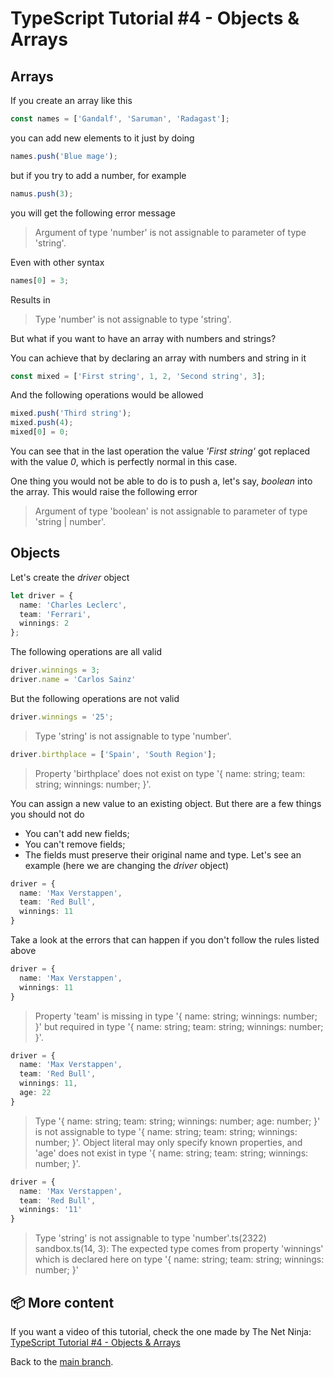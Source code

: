 # TypeScript Tutorial #4 - Objects & Arrays

## Arrays
If you create an array like this
```ts
const names = ['Gandalf', 'Saruman', 'Radagast'];
```
you can add new elements to it just by doing
```ts
names.push('Blue mage');
```
but if you try to add a number, for example
```ts
namus.push(3);
```
you will get the following error message
>Argument of type 'number' is not assignable to parameter of type 'string'.

Even with other syntax
```ts
names[0] = 3;
```
Results in
>Type 'number' is not assignable to type 'string'.

But what if you want to have an array with numbers and strings?

You can achieve that by declaring an array with numbers and string in it
```ts
const mixed = ['First string', 1, 2, 'Second string', 3];
```
And the following operations would be allowed
```ts
mixed.push('Third string');
mixed.push(4);
mixed[0] = 0;
```
You can see that in the last operation the value <i>'First string'</i> got replaced with the value <i>0</i>, which is perfectly normal in this case.

One thing you would not be able to do is to push a, let's say, <i>boolean</i> into the array. This would raise the following error
>Argument of type 'boolean' is not assignable to parameter of type 'string | number'.

## Objects
Let's create the <i>driver</i> object
```ts
let driver = {
  name: 'Charles Leclerc',
  team: 'Ferrari',
  winnings: 2
};
```
The following operations are all valid
```ts
driver.winnings = 3;
driver.name = 'Carlos Sainz'
```
But the following operations are not valid
```ts
driver.winnings = '25';
```
>Type 'string' is not assignable to type 'number'.
```ts
driver.birthplace = ['Spain', 'South Region'];
```
>Property 'birthplace' does not exist on type '{ name: string; team: string; winnings: number; }'.

You can assign a new value to an existing object. But there are a few things you should not do
* You can't add new fields;
* You can't remove fields;
* The fields must preserve their original name and type.
Let's see an example (here we are changing the <i>driver</i> object)
```ts
driver = {
  name: 'Max Verstappen',
  team: 'Red Bull',
  winnings: 11
}
```
Take a look at the errors that can happen if you don't follow the rules listed above
```ts
driver = {
  name: 'Max Verstappen',
  winnings: 11
}
```
>Property 'team' is missing in type '{ name: string; winnings: number; }' but required in type '{ name: string; team: string; winnings: number; }'.
```ts
driver = {
  name: 'Max Verstappen',
  team: 'Red Bull',
  winnings: 11,
  age: 22
}
```
>Type '{ name: string; team: string; winnings: number; age: number; }' is not assignable to type '{ name: string; team: string; winnings: number; }'.
>Object literal may only specify known properties, and 'age' does not exist in type '{ name: string; team: string; winnings: number; }'.
```ts
driver = {
  name: 'Max Verstappen',
  team: 'Red Bull',
  winnings: '11'
}
```
>Type 'string' is not assignable to type 'number'.ts(2322)
>sandbox.ts(14, 3): The expected type comes from property 'winnings' which is declared here on type '{ name: string; team: string; winnings: number; }'

## 📦 More content
If you want a video of this tutorial, check the one made by The Net Ninja: [TypeScript Tutorial #4 - Objects & Arrays](https://www.youtube.com/watch?v=157NopQ-chU&list=PL4cUxeGkcC9gUgr39Q_yD6v-bSyMwKPUI&index=4)

Back to the [main branch](https://github.com/Henrique-Peixoto/typescript-the-net-ninja).

